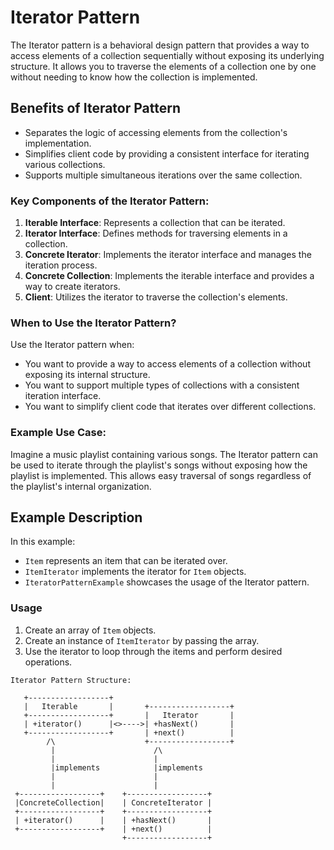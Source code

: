 # Iterator Pattern

The Iterator pattern is a behavioral design pattern that provides a way to access elements of a collection sequentially without exposing its underlying structure. It allows you to traverse the elements of a collection one by one without needing to know how the collection is implemented.

## Benefits of Iterator Pattern

- Separates the logic of accessing elements from the collection's implementation.
- Simplifies client code by providing a consistent interface for iterating various collections.
- Supports multiple simultaneous iterations over the same collection.

### Key Components of the Iterator Pattern:

1. **Iterable Interface**: Represents a collection that can be iterated.
2. **Iterator Interface**: Defines methods for traversing elements in a collection.
3. **Concrete Iterator**: Implements the iterator interface and manages the iteration process.
4. **Concrete Collection**: Implements the iterable interface and provides a way to create iterators.
5. **Client**: Utilizes the iterator to traverse the collection's elements.

### When to Use the Iterator Pattern?

Use the Iterator pattern when:
- You want to provide a way to access elements of a collection without exposing its internal structure.
- You want to support multiple types of collections with a consistent iteration interface.
- You want to simplify client code that iterates over different collections.

### Example Use Case:

Imagine a music playlist containing various songs. The Iterator pattern can be used to iterate through the playlist's songs without exposing how the playlist is implemented. This allows easy traversal of songs regardless of the playlist's internal organization.

## Example Description

In this example:
- `Item` represents an item that can be iterated over.
- `ItemIterator` implements the iterator for `Item` objects.
- `IteratorPatternExample` showcases the usage of the Iterator pattern.

### Usage

1. Create an array of `Item` objects.
2. Create an instance of `ItemIterator` by passing the array.
3. Use the iterator to loop through the items and perform desired operations.

````
Iterator Pattern Structure:

   +------------------+
   |   Iterable       |       +------------------+
   +------------------+       |   Iterator       |
   | +iterator()      |<>---->| +hasNext()       |
   +------------------+       | +next()          |
        /\                    +------------------+
         |                      /\
         |                      |
         |implements            |implements
         |                      |
         |                      |
 +------------------+    +------------------+
 |ConcreteCollection|    | ConcreteIterator |
 +------------------+    +------------------+
 | +iterator()      |    | +hasNext()       |
 +------------------+    | +next()          |
                         +------------------+



